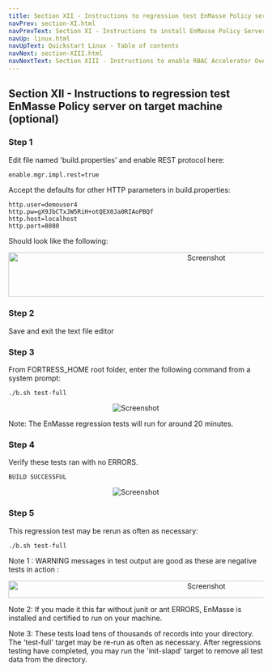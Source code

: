 ```yaml
---
title: Section XII - Instructions to regression test EnMasse Policy server
navPrev: section-XI.html
navPrevText: Section XI - Instructions to install EnMasse Policy Server Demo
navUp: linux.html
navUpText: Quickstart Linux - Table of contents
navNext: section-XIII.html
navNextText: Section XIII - Instructions to enable RBAC Accelerator Overlay in OpenLDAP
---
```


## Section XII - Instructions to regression test EnMasse Policy server on target machine (optional)

### Step 1

Edit file named 'build.properties' and enable REST protocol here:

    enable.mgr.impl.rest=true

Accept the defaults for other HTTP parameters in build.properties:

    http.user=demouser4 
    http.pw=gX9JbCTxJW5RiH+otQEX0Ja0RIAoPBQf 
    http.host=localhost 
    http.port=8080

Should look like the following: 

<CENTER>
  <IMG src="../../images/Screenshot41-enmasse-http-settings.png" alt="Screenshot" width="766" height="88"/>
</CENTER>

### Step 2

Save and exit the text file editor

### Step 3

From FORTRESS_HOME root folder, enter the following command from a system prompt:

    ./b.sh test-full 

<CENTER>
  <IMG src="../../images/Screenshot10-ant-test-init.png" alt="Screenshot"/>
</CENTER>

Note: The EnMasse regression tests will run for around 20 minutes.

### Step 4

Verify these tests ran with no ERRORS.

    BUILD SUCCESSFUL 

<CENTER>
  <IMG src="../../images/Screenshot43-ant-enmasse-test-success.png" alt="Screenshot"/>
</CENTER>

### Step 5

This regression test may be rerun as often as necessary:

    ./b.sh test-full

Note 1 : WARNING messages in test output are good as these are negative tests in action : 

<CENTER>
  <IMG src="../../images/Screenshot12-junit-warn.png" alt="Screenshot" width="766" height="34"/>
</CENTER>

Note 2: If you made it this far without junit or ant ERRORS, EnMasse is installed and certified to run on your machine.

Note 3: These tests load tens of thousands of records into your directory. The 'test-full' target may be re-run as often as necessary. After regressions testing have completed, you may run the 'init-slapd' target to remove all test data from the directory. 

